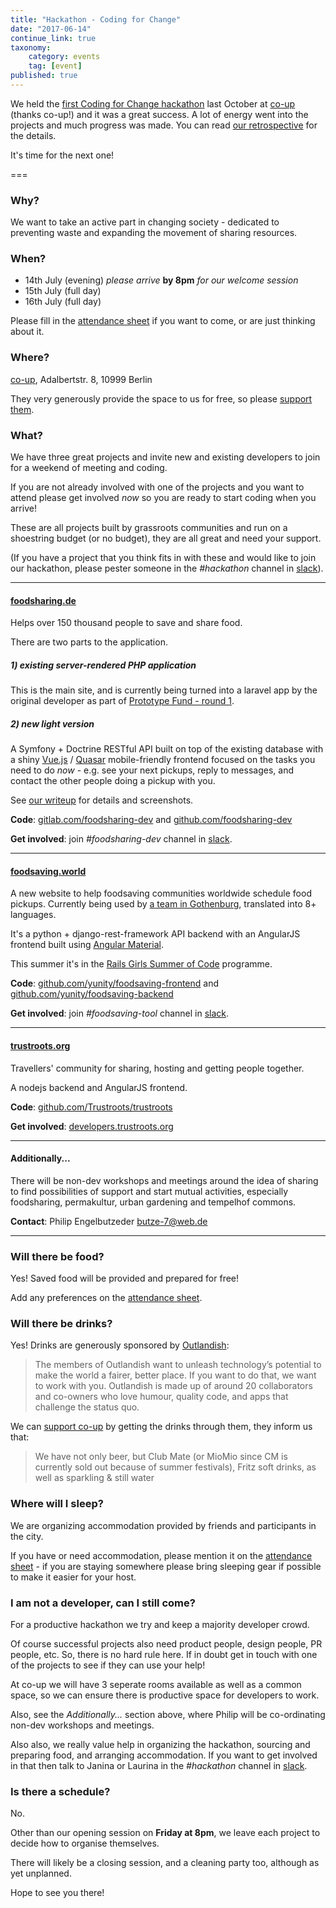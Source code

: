 ```yaml
---
title: "Hackathon - Coding for Change"
date: "2017-06-14"
continue_link: true
taxonomy:
    category: events
    tag: [event]
published: true
---
```


We held the
[first Coding for Change hackathon](https://www.facebook.com/events/566469526884248/)
last October at [co-up](http://co-up.de) (thanks co-up!) and it was a great success. A lot of energy went into the projects and much progress was made. You can read
[our retrospective](https://yunity.atlassian.net/wiki/display/YUN/Hackathon+Retrospective) for the details.

It's time for the next one!

===

### Why?

We want to take an active part in changing society - dedicated to preventing waste and expanding the movement of sharing resources.

### When?

- 14th July (evening) _please arrive_ **by 8pm** _for our welcome session_
- 15th July (full day)
- 16th July (full day)

Please fill in the
[attendance sheet](https://docs.google.com/spreadsheets/d/1U4pX26XDpg-p9S8ZRl_k-tibgC57sftnumT3iSA4D1I/edit#gid=0)
if you want to come, or are just thinking about it.


### Where?

[co-up](http://co-up.de), Adalbertstr. 8, 10999 Berlin

They very generously provide the space to us for free, so please [support them](http://co-up.de/support-us.html).

### What?

We have three great projects and invite new and existing developers to join for a weekend of meeting and coding.

If you are not already involved with one of the projects and you want to attend please get involved _now_ so you are ready to start coding when you arrive!

These are all projects built by grassroots communities and run on a shoestring budget (or no budget), they are all great and need your support.

(If you have a project that you think fits in with these and would like to join our hackathon, please pester someone in the _#hackathon_ channel in [slack](https://slackin.yunity.org/)).

---

#### [foodsharing.de](https://foodsharing.de)

Helps over 150 thousand people to save and share food.

There are two parts to the application.

##### 1) existing server-rendered PHP application

This is the main site, and is currently being turned into a laravel app by the original developer as part of [Prototype Fund - round 1](https://prototypefund.de/projects/round1/).

##### 2) new _light_ version

A Symfony + Doctrine RESTful API built on top of the existing database with a shiny [Vue.js](https://vuejs.org/) / [Quasar](http://quasar-framework.org/) mobile-friendly frontend focused on the tasks you need to do _now_ - e.g. see your next pickups, reply to messages, and contact the other people doing a pickup with you.

See [our writeup](https://devblog.foodsharing.de/2017/04/18/easter-foodsharing-hackathon.html) for details and screenshots.

**Code**: [gitlab.com/foodsharing-dev](https://gitlab.com/foodsharing-dev/) and [github.com/foodsharing-dev](https://github.com/foodsharing-dev/)

**Get involved**: join _#foodsharing-dev_ channel in [slack](https://slackin.yunity.org/).

---

#### [foodsaving.world](https://foodsaving.world)

A new website to help foodsaving communities worldwide schedule food pickups. Currently being used by [a team in Gothenburg](https://foodsaving.today/en/blog/2017/04/27/foodsharing-gothenburg-part3), translated into 8+ languages.

It's a python + django-rest-framework API backend with an AngularJS frontend built using [Angular Material](https://material.angularjs.org/).

This summer it's in the [Rails Girls Summer of Code](https://teams.railsgirlssummerofcode.org/projects/129-foodsaving-and-foodsharing) programme.

**Code**: [github.com/yunity/foodsaving-frontend](https://github.com/yunity/foodsaving-frontend/) and [github.com/yunity/foodsaving-backend](https://github.com/yunity/foodsaving-backend/)

**Get involved**: join _#foodsaving-tool_ channel in [slack](https://slackin.yunity.org/).

---

#### [trustroots.org](https://trustroots.org)

Travellers' community for sharing, hosting and getting people together.

A nodejs backend and AngularJS frontend.

**Code**: [github.com/Trustroots/trustroots](https://github.com/Trustroots/trustroots)

**Get involved**: [developers.trustroots.org](http://developers.trustroots.org/)

---

#### Additionally...

There will be non-dev workshops and meetings around the idea of sharing to find possibilities of support and start mutual activities, especially foodsharing, permakultur, urban gardening and tempelhof commons.

**Contact**: Philip Engelbutzeder [butze-7@web.de](mailto:butze-7@web.de)

---

### Will there be food?

Yes! Saved food will be provided and prepared for free!

Add any preferences on the [attendance sheet](https://docs.google.com/spreadsheets/d/1U4pX26XDpg-p9S8ZRl_k-tibgC57sftnumT3iSA4D1I/edit#gid=0).

### Will there be drinks?

Yes! Drinks are generously sponsored by [Outlandish](https://outlandish.com):

> The members of Outlandish want to unleash technology’s potential to make the world a fairer, better place. If you want to do that, we want to work with you.
> Outlandish is made up of around 20 collaborators and co-owners who love humour, quality code, and apps that challenge the status quo.

We can [support co-up](http://co-up.de/support-us.html) by getting the drinks through them, they inform us that:

> We have not only beer, but Club Mate (or MioMio since CM is currently sold out because of summer festivals), Fritz soft drinks, as well as sparkling & still water

### Where will I sleep?

We are organizing accommodation provided by friends and participants in the city.

If you have or need accommodation, please mention it on the [attendance sheet](https://docs.google.com/spreadsheets/d/1U4pX26XDpg-p9S8ZRl_k-tibgC57sftnumT3iSA4D1I/edit#gid=0) - if you are staying somewhere please bring sleeping gear if possible to make it easier for your host.

### I am not a developer, can I still come?

For a productive hackathon we try and keep a majority developer crowd.

Of course successful projects also need product people, design people, PR people, etc.
So, there is no hard rule here. If in doubt get in touch with one of the projects to see if they
can use your help!

At co-up we will have 3 seperate rooms available as well as a common space,
so we can ensure there is productive space for developers to work.

Also, see the _Additionally..._ section above, where Philip will be co-ordinating non-dev workshops and meetings.

Also also, we really value help in organizing the hackathon, sourcing and preparing food, and arranging accommodation.
If you want to get involved in that then talk to Janina or Laurina in the _#hackathon_ channel in [slack](https://slackin.yunity.org/).

### Is there a schedule?

No.

Other than our opening session on **Friday at 8pm**, we leave each project to decide how to organise themselves.

There will likely be a closing session, and a cleaning party too, although as yet unplanned.

Hope to see you there!
